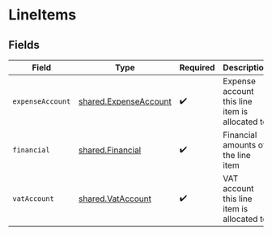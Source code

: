 # LineItems


## Fields

| Field                                                          | Type                                                           | Required                                                       | Description                                                    |
| -------------------------------------------------------------- | -------------------------------------------------------------- | -------------------------------------------------------------- | -------------------------------------------------------------- |
| `expenseAccount`                                               | [shared.ExpenseAccount](../../models/shared/expenseaccount.md) | :heavy_check_mark:                                             | Expense account this line item is allocated to                 |
| `financial`                                                    | [shared.Financial](../../models/shared/financial.md)           | :heavy_check_mark:                                             | Financial amounts of the line item                             |
| `vatAccount`                                                   | [shared.VatAccount](../../models/shared/vataccount.md)         | :heavy_check_mark:                                             | VAT account this line item is allocated to                     |